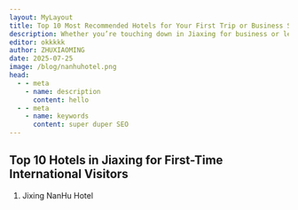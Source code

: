 ```yaml
---
layout: MyLayout
title: Top 10 Most Recommended Hotels for Your First Trip or Business Stay in Jiaxing, China 
description: Whether you’re touching down in Jiaxing for business or leisure, this in-depth guide walks you through ten hand-picked hotels—ranging from stylish boutiques to full-service five-stars—located near South Lake’s rippling waters and the lantern-lit alleys of Yuehe Old Town. Inside, you’ll find side-by-side comparisons of room rates, MTR and high-speed rail connections, must-try local dishes within a five-minute stroll, and the exact walking distance to key sights, so you can book with confidence and start your first Jiangnan adventure without a hitch.
editor: okkkkk
author: ZHUXIAOMING
date: 2025-07-25
image: /blog/nanhuhotel.png
head:
  - - meta
    - name: description
      content: hello
  - - meta
    - name: keywords
      content: super duper SEO
---
```

## Top 10 Hotels in Jiaxing for First-Time International Visitors
1. Jixing NanHu Hotel
